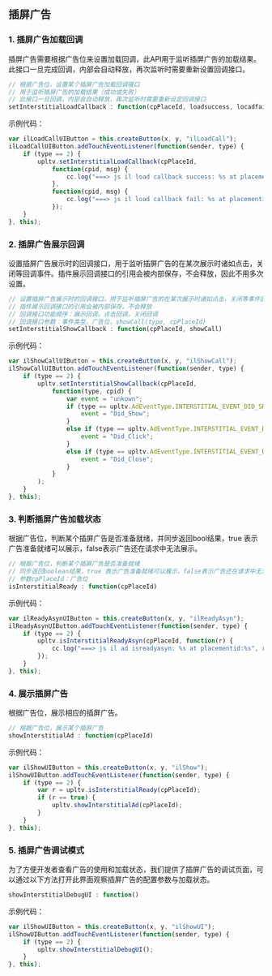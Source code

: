## 插屏广告

### 1. 插屏广告加载回调
插屏广告需要根据广告位来设置加载回调，此API用于监听插屏广告的加载结果。此接口一旦完成回调，内部会自动释放，再次监听时需要重新设置回调接口。
```javascript
// 根据广告位，设置某个插屏广告加载回调接口
// 用于监听插屏广告的加载结果（成功或失败）
// 此接口一旦回调，内部会自动释放，再次监听时需要重新设定回调接口
setInterstitialLoadCallback : function(cpPlaceId, loadsuccess, locadfail)
```

示例代码：
```javascript
var ilLoadCallUIButton = this.createButton(x, y, "ilLoadCall");
ilLoadCallUIButton.addTouchEventListener(function(sender, type) {
    if (type == 2) {
        upltv.setInterstitialLoadCallback(cpPlaceId,
            function(cpid, msg) {
                cc.log("===> js il load callback success: %s at placementid:%s", msg, cpid);
            },
            function(cpid, msg) {
                cc.log("===> js il load callback fail: %s at placementid:%s", msg, cpid);
            });
    }
}, this);
```

### 2. 插屏广告展示回调
设置插屏广告展示时的回调接口，用于监听插屏广告的在某次展示时诸如点击，关闭等回调事件。插件展示回调接口的引用会被内部保存，不会释放，因此不用多次设置。
```javascript
// 设置插屏广告展示时的回调接口，用于监听插屏广告的在某次展示时诸如点击，关闭等事件回调
// 插件展示回调接口的引用会被内部保存，不会释放
// 回调接口功能顺序：展示回调，点击回调，关闭回调
// 回调接口参数：事件类型，广告位，showCall(type, cpPlaceId)
setInterstitialShowCallback : function(cpPlaceId, showCall)
```
示例代码：
```javascript
var ilShowCallUIButton = this.createButton(x, y, "ilShowCall");
ilShowCallUIButton.addTouchEventListener(function(sender, type) {
    if (type == 2) {
        upltv.setInterstitialShowCallback(cpPlaceId, 
            function(type, cpid) {
                var event = "unkown";
                if (type == upltv.AdEventType.INTERSTITIAL_EVENT_DID_SHOW) {
                    event = "Did_Show";
                }
                else if (type == upltv.AdEventType.INTERSTITIAL_EVENT_DID_CLICK) {
                    event = "Did_Click";
                }
                else if (type == upltv.AdEventType.INTERSTITIAL_EVENT_DID_CLOSE) {
                    event = "Did_Close";
                }
            }
        );
    }
}, this);
```

### 3. 判断插屏广告加载状态
根据广告位，判断某个插屏广告是否准备就绪，并同步返回bool结果，true 表示广告准备就绪可以展示，false表示广告还在请求中无法展示。
```javascript
// 根据广告位，判断某个插屏广告是否准备就绪
// 同步返回boolean结果，true 表示广告准备就绪可以展示，false表示广告还在请求中无法展示
// 参数cpPlaceId：广告位
isInterstitialReady : function(cpPlaceId)
```

示例代码：
```javascript
var ilReadyAsynUIButton = this.createButton(x, y, "ilReadyAsyn");
ilReadyAsynUIButton.addTouchEventListener(function(sender, type) {
    if (type == 2) {
        upltv.isInterstitialReadyAsyn(cpPlaceId, function(r) {
            cc.log("===> js il ad isreadyasyn: %s at placementid:%s", r, cpPlaceId);
        });
    }
}, this);
```

### 4. 展示插屏广告
根据广告位，展示相应的插屏广告。
```javascript
// 根据广告位，展示某个插屏广告
showInterstitialAd : function(cpPlaceId)
```

示例代码：
```javascript
var ilShowUIButton = this.createButton(x, y, "ilShow");
ilShowUIButton.addTouchEventListener(function(sender, type) {
    if (type == 2) {
        var r = upltv.isInterstitialReady(cpPlaceId);
        if (r == true) {
            upltv.showInterstitialAd(cpPlaceId);
        }
    }
}, this);
```

### 5. 插屏广告调试模式
为了方便开发者查看广告的使用和加载状态，我们提供了插屏广告的调试页面，可以通过以下方法打开此界面观察插屏广告的配置参数与加载状态。
```javascript
showInterstitialDebugUI : function()
```
示例代码：
```javascript
var ilShowUIButton = this.createButton(x, y, "ilShowUI");
ilShowUIButton.addTouchEventListener(function(sender, type) {
    if (type == 2) {
        upltv.showInterstitialDebugUI();
    }
}, this);
```